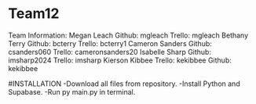 # Team12

Team Information:
Megan Leach Github: mgleach Trello: mgleach
Bethany Terry Github: bcterry Trello: bcterry1
Cameron Sanders Github: csanders060 Trello: cameronsanders20
Isabelle Sharp Github: imsharp2024 Trello: imsharp
Kierson Kibbee Trello: kekibbee Github: kekibbee

#INSTALLATION
-Download all files from repository.
-Install Python and Supabase.
-Run py main.py in terminal.
